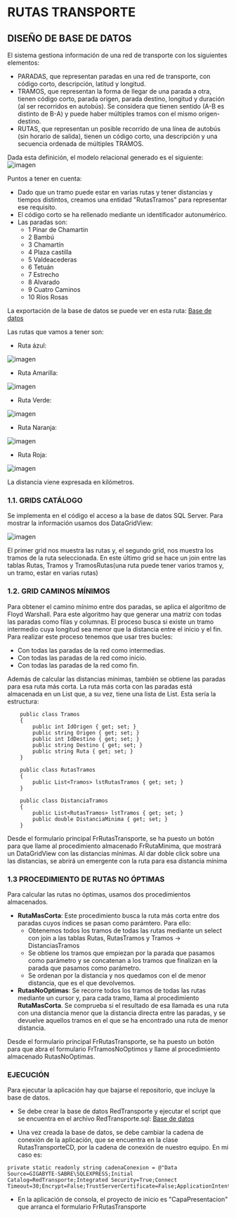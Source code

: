 # RUTAS TRANSPORTE

## DISEÑO DE BASE DE DATOS
El sistema gestiona información de una red de transporte con los siguientes elementos:
- PARADAS, que representan paradas en una red de transporte, con código corto, descripción, latitud y longitud.
- TRAMOS, que representan la forma de llegar de una parada a otra, tienen código corto, parada origen, parada destino, longitud y duración (al ser recorridos en autobús). Se considera que tienen sentido (A-B es distinto de B-A) y puede haber múltiples tramos con el mismo origen-destino.
- RUTAS, que representan un posible recorrido de una línea de autobús (sin horario de salida), tienen un código corto, una descripción y una secuencia ordenada de múltiples TRAMOS.

Dada esta definición, el modelo relacional generado es el siguiente:
![imagen](https://user-images.githubusercontent.com/37666654/154796768-dcaa2036-5013-4806-bf46-448934b14273.png)

Puntos a tener en cuenta:
- Dado que un tramo puede estar en varias rutas y tener distancias y tiempos distintos, creamos una entidad "RutasTramos" para representar ese requisito.
- El código corto se ha rellenado mediante un identificador autonumérico.
- Las paradas son:
  - 1 Pinar de Chamartin
  - 2 Bambú
  - 3 Chamartín
  - 4 Plaza castilla
  - 5 Valdeacederas
  - 6 Tetuán
  - 7 Estrecho
  - 8 Alvarado
  - 9 Cuatro Caminos
  - 10 Ríos Rosas

La exportación de la base de datos se puede ver en esta ruta:
[Base de datos](https://github.com/Asurbanipal1977/RutasTransporte/edit/main/RedTransporte.sql)

Las rutas que vamos a tener son:

- Ruta ázul:


![imagen](https://user-images.githubusercontent.com/37666654/155022029-6ab2d620-920a-43b1-a592-10f2d5065649.png)


- Ruta Amarilla:


 ![imagen](https://user-images.githubusercontent.com/37666654/155022090-cb8a7e62-1c86-4907-a16e-98bff2a957e0.png)

- Ruta Verde:


![imagen](https://user-images.githubusercontent.com/37666654/155022129-51f8a89e-d83e-4121-bc09-2884dafc2505.png)

- Ruta Naranja:


![imagen](https://user-images.githubusercontent.com/37666654/155022154-4ffb791e-f199-4dcc-8b51-f6c05b943a01.png)

- Ruta Roja:


![imagen](https://user-images.githubusercontent.com/37666654/155022215-59542041-fb1f-4c67-9b9a-a004c45e0a9c.png)

La distancia viene expresada en kilómetros.


### 1.1. GRIDS CATÁLOGO

Se implementa en el código el acceso a la base de datos SQL Server. Para mostrar la información usamos dos DataGridView:


![imagen](https://user-images.githubusercontent.com/37666654/155023014-6f9806fb-1841-42fe-ba74-2071065f85b3.png)

El primer grid nos muestra las rutas y, el segundo grid, nos muestra los tramos de la ruta seleccionada. En este último grid se hace un join entre las tablas Rutas, Tramos y TramosRutas(una ruta puede tener varios tramos y, un tramo, estar en varias rutas)

### 1.2. GRID CAMINOS MÍNIMOS

Para obtener el camino mínimo entre dos paradas, se aplica el algoritmo de Floyd Warshall. Para este algoritmo hay que generar una matriz con todas las paradas como filas y columnas. 
El proceso busca si existe un tramo intermedio cuya longitud sea menor que la distancia entre el inicio y el fin. Para realizar este proceso tenemos que usar tres bucles:
- Con todas las paradas de la red como intermedias.
- Con todas las paradas de la red como inicio.
- Con todas las paradas de la red como fin.

Además de calcular las distancias mínimas, también se obtiene las paradas para esa ruta más corta. La ruta más corta con las paradas está almacenada en un List<RutasTramos> que, a su vez, tiene una lista de List<Tramos>. Esta sería la estructura:
```
    public class Tramos
    {
        public int IdOrigen { get; set; }
        public string Origen { get; set; }
        public int IdDestino { get; set; }
        public string Destino { get; set; }
        public string Ruta { get; set; }
    }

    public class RutasTramos
    {
        public List<Tramos> lstRutasTramos { get; set; }
    } 
  
    public class DistanciaTramos
    {
        public List<RutasTramos> lstTramos { get; set; }
        public double DistanciaMinima { get; set; }
    }
 ```
Desde el formulario principal FrRutasTransporte, se ha puesto un botón para que llame al procedimiento almacenado FrRutaMinima, que mostrará un DataGridView con las distancias mínimas. Al dar doble click sobre una las distancias, se abrirá un emergente con la ruta para esa distancia mínima

### 1.3 PROCEDIMIENTO DE RUTAS NO ÓPTIMAS

Para calcular las rutas no óptimas, usamos dos procedimientos almacenados. 
- **RutaMasCorta**: Este procedimiento busca la ruta más corta entre dos paradas cuyos índices se pasan como parámtero. Para ello:
  - Obtenemos todos los tramos de todas las rutas mediante un select con join a las tablas Rutas, RutasTramos y Tramos -> DistanciasTramos
  - Se obtiene los tramos que empiezan por la parada que pasamos como parámetro y se concatenan a los tramos que finalizan en la parada que pasamos como parámetro.
  - Se ordenan por la distancia y nos quedamos con el de menor distancia, que es el que devolvemos.
- **RutasNoOptimas**: Se recorre todos los tramos de todas las rutas mediante un cursor y, para cada tramo, llama al procedimiento **RutaMasCorta**. Se comprueba si el resultado de esa llamada es una ruta con una distancia menor que la distancia directa entre las paradas, y se devuelve aquellos tramos en el que se ha encontrado una ruta de menor distancia.
  
Desde el formulario principal FrRutasTransporte, se ha puesto un botón para que abra el formulario FrTramosNoOptimos y llame al procedimiento almacenado RutasNoOptimas.
  
 ### EJECUCIÓN
 Para ejecutar la aplicación hay que bajarse el repositorio, que incluye la base de datos. 
  - Se debe crear la base de datos RedTransporte y ejecutar el script que se encuentra en el archivo RedTransporte.sql: 
  [Base de datos](https://github.com/Asurbanipal1977/RutasTransporte/edit/main/RedTransporte.sql)
  
  
  
  - Una vez creada la base de datos, se debe cambiar la cadena de conexión de la aplicación, que se encuentra en la clase RutasTransporteCD, por la cadena de conexión de nuestro equipo. En mi caso es:
  ```
  private static readonly string cadenaConexion = @"Data Source=GIGABYTE-SABRE\SQLEXPRESS;Initial Catalog=RedTransporte;Integrated Security=True;Connect Timeout=30;Encrypt=False;TrustServerCertificate=False;ApplicationIntent=ReadWrite;MultiSubnetFailover=False";
```
  
 - En la aplicación de consola, el proyecto de inicio es "CapaPresentacion" que arranca el formulario FrRutasTransporte
